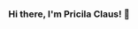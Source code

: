 ### Hi there, I'm Pricila Claus! 👋

<!--
**ClausPri/ClausPri** is a ✨ _special_ ✨ repository because its `README.md` (this file) appears on your GitHub profile.

<div align="center">
  <a href="https://github.com/ClausPri">
  <img height="160em" src="https://github-readme-stats.vercel.app/api?username=claus-pri&show_icons=true&theme=dark&include_all_commits=true&count_private=true"/>
  <img height="160em" src="https://github-readme-stats.vercel.app/api/top-langs/?username=claus-pri&layout=compact&langs_count=7&theme=dark"/>
  <img height="160em" src="https://github-readme-stats.vercel.app/api?username=claus-pri&show_icons=true&theme=radical&include_all_commits=true&count_private=true"/>
  <img height="160em" src="https://github-readme-stats.vercel.app/api/top-langs/?username=claus-pri&layout=compact&langs_count=7&theme=radical"/>

</div>

<div style="display: inline_block"><br>
  <img align="center" alt="Priscila-Js" height="30" width="40" src="https://cdn.jsdelivr.net/gh/devicons/devicon/icons/javascript/javascript-original.svg" />
  <img align="center" alt="Priscila-Jv" height="30" width="40" src="https://cdn.jsdelivr.net/gh/devicons/devicon/icons/java/java-original-wordmark.svg" />
  <img align="center" alt="Priscila-Css" height="30" width="40" src="https://cdn.jsdelivr.net/gh/devicons/devicon/icons/css3/css3-original-wordmark.svg" />
  <img align="center" alt="Priscila-Html" height="30" width="40" src="https://cdn.jsdelivr.net/gh/devicons/devicon/icons/html5/html5-original-wordmark.svg" />
          
  
</div>
##
<div> 
 
  <a href="https://www.linkedin.com/in/clauspricila/" target="_blank"><img src="https://img.shields.io/badge/-LinkedIn-%230077B5?style=for-the-badge&logo=linkedin&logoColor=white" target="_blank"></a> 
 
  ![Snake animation](https://github.com/claus-pri/claus-pri/blob/output/github-contribution-grid-snake.svg)
 
</div>
